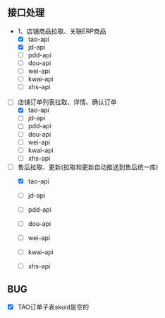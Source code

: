 ## 接口处理
+ 1、店铺商品拉取、关联ERP商品
  + [x] tao-api
  + [x] jd-api
  + [ ] pdd-api
  + [ ] dou-api
  + [ ] wei-api
  + [ ] kwai-api
  + [ ] xhs-api
+ [ ] 店铺订单列表拉取、详情、确认订单
  + [x] tao-api
  + [ ] jd-api
  + [ ] pdd-api
  + [ ] dou-api
  + [ ] wei-api
  + [ ] kwai-api
  + [ ] xhs-api
+ [ ] 售后拉取、更新(拉取和更新自动推送到售后统一库)
  + [x] tao-api
  + [ ] jd-api
  + [ ] pdd-api
  + [ ] dou-api
  + [ ] wei-api
  + [ ] kwai-api
  + [ ] xhs-api




## BUG
+ [x] TAO订单子表skuid是空的